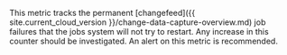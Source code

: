 This metric tracks the permanent [changefeed]({{ site.current_cloud_version }}/change-data-capture-overview.md) job failures that the jobs system will not try to restart. Any increase in this counter should be investigated. An alert on this metric is recommended.